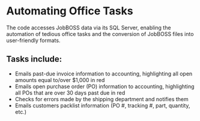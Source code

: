 # Automating Office Tasks
The code accesses JobBOSS data via its SQL Server, enabling the automation of tedious office tasks and the conversion of JobBOSS files into user-friendly formats.

## Tasks include:
- Emails past-due invoice information to accounting, highlighting all open amounts equal to/over $1,000 in red
- Emails open purchase order (PO) information to accounting, highlighting all POs that are over 30 days past due in red
- Checks for errors made by the shipping department and notifies them
- Emails customers packlist information (PO #, tracking #, part, quantity, etc.)
